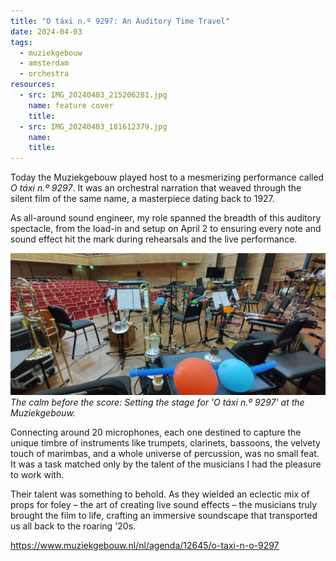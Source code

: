 ```yaml
---
title: "O táxi n.º 9297: An Auditory Time Travel"
date: 2024-04-03
tags:
  - muziekgebouw
  - amsterdam
  - orchestra
resources:
  - src: IMG_20240403_215206281.jpg
    name: feature cover
    title:
  - src: IMG_20240403_181612379.jpg
    name:
    title:
---
```

Today the Muziekgebouw played host to a mesmerizing performance called _O táxi n.º 9297_. It was an orchestral narration that weaved through the silent film of the same name, a masterpiece dating back to 1927.

<!--more-->

As all-around sound engineer, my role spanned the breadth of this auditory spectacle, from the load-in and setup on April 2 to ensuring every note and sound effect hit the mark during rehearsals and the live performance.

![A symphony of silence awaits: The pre-show quiet of 'O táxi n.º 9297'.](IMG_20240403_181612379.jpg)
*The calm before the score: Setting the stage for 'O táxi n.º 9297' at the Muziekgebouw.*

Connecting around 20 microphones, each one destined to capture the unique timbre of instruments like trumpets, clarinets, bassoons, the velvety touch of marimbas, and a whole universe of percussion, was no small feat. It was a task matched only by the talent of the musicians I had the pleasure to work with.

Their talent was something to behold. As they wielded an eclectic mix of props for foley – the art of creating live sound effects – the musicians truly brought the film to life, crafting an immersive soundscape that transported us all back to the roaring '20s.

<https://www.muziekgebouw.nl/nl/agenda/12645/o-taxi-n-o-9297>